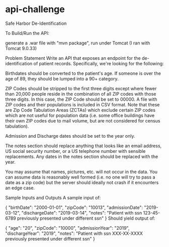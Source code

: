 # api-challenge
Safe Harbor De-Identification

To Build/Run the API:  

  generate a .war file with "mvn package", run under Tomcat (I ran with Tomcat 9.0.33)



Problem Statement
Write an API that exposes an endpoint for the de-identification of patient records. Specifically, we're looking for the following:

Birthdates should be converted to the patient's age. If someone is over the age of 89, they should be lumped into a 90+ category.

ZIP Codes should be stripped to the first three digits except where fewer than 20,000 people reside in the combination of all ZIP codes with those three digits. In this case, the ZIP Code should be set to 00000. A file with ZIP codes and their populations is included in CSV format. Note that these are Zip Code Tabulation Areas (ZCTAs) which exclude certain ZIP codes which are not useful for population data (i.e. some office buildings have their own ZIP codes due to mail volume, but are not considered for census tabulation).

Admission and Discharge dates should be set to the year only.

The notes section should replace anything that looks like an email address, US social security number, or a US telephone number with sensible replacements. Any dates in the notes section should be replaced with the year.

You may assume that names, pictures, etc. will not occur in the data. You can assume data is reasonably well formed (i.e. no one will try to pass a date as a zip code) but the server should ideally not crash if it encounters an edge case.

Sample Inputs and Outputs
A sample input of:

{
    "birthDate": "2000-01-01",
    "zipCode": "10013",
    "admissionDate": "2019-03-12",
    "dischargeDate": "2019-03-14",
    "notes": "Patient with ssn 123-45-6789 previously presented under different ssn"
}
Should yield output of:

{
    "age": "20",
    "zipCode": "10000",
    "admissionYear": "2019",
    "dischargeYear": "2019",
    "notes": "Patient with ssn XXX-XX-XXXX previously presented under different ssn"
}
